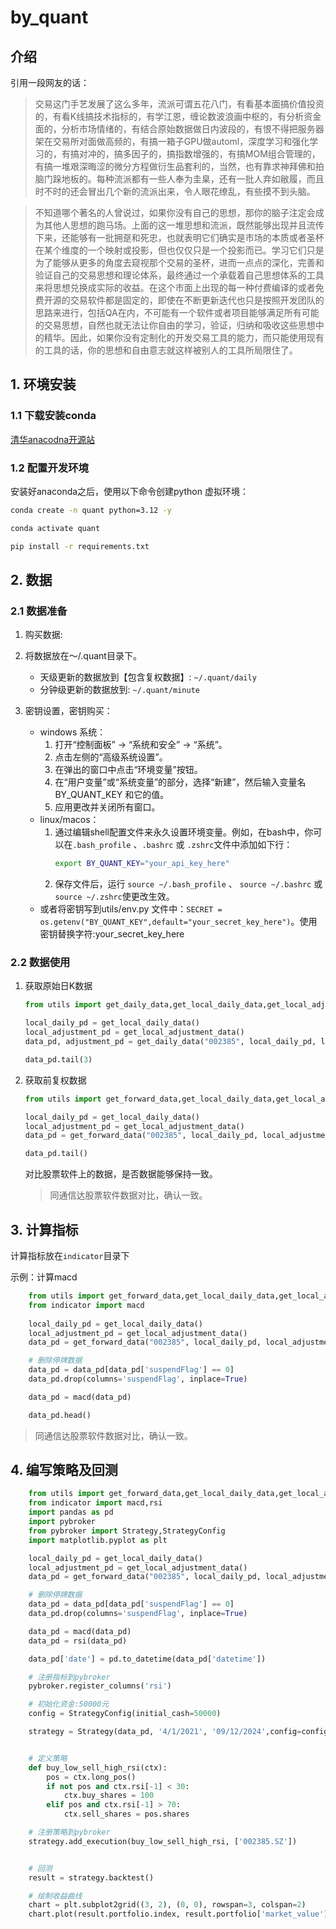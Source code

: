 # by_quant

## 介绍
引用一段网友的话：

> 交易这门手艺发展了这么多年，流派可谓五花八门，有看基本面搞价值投资的，有看K线搞技术指标的，有学江恩，缠论数波浪画中枢的，有分析资金面的，分析市场情绪的，有结合原始数据做日内波段的，有恨不得把服务器架在交易所对面做高频的，有搞一箱子GPU做automl，深度学习和强化学习的，有搞对冲的，搞多因子的，搞指数增强的，有搞MOM组合管理的，有搞一堆艰深晦涩的微分方程做衍生品套利的，当然，也有靠求神拜佛和拍脑门跺地板的。每种流派都有一些人奉为圭臬，还有一批人弃如敝履，而且时不时的还会冒出几个新的流派出来，令人眼花缭乱，有些摸不到头脑。

> 不知道哪个著名的人曾说过，如果你没有自己的思想，那你的脑子注定会成为其他人思想的跑马场。上面的这一堆思想和流派，既然能够出现并且流传下来，还能够有一批拥趸和死忠，也就表明它们确实是市场的本质或者圣杯在某个维度的一个映射或投影，但也仅仅只是一个投影而已。学习它们只是为了能够从更多的角度去窥视那个交易的圣杯，进而一点点的深化，完善和验证自己的交易思想和理论体系，最终通过一个承载着自己思想体系的工具来将思想兑换成实际的收益。在这个市面上出现的每一种付费编译的或者免费开源的交易软件都是固定的，即使在不断更新迭代也只是按照开发团队的思路来进行，包括QA在内，不可能有一个软件或者项目能够满足所有可能的交易思想，自然也就无法让你自由的学习，验证，归纳和吸收这些思想中的精华。因此，如果你没有定制化的开发交易工具的能力，而只能使用现有的工具的话，你的思想和自由意志就这样被别人的工具所局限住了。

## 1. 环境安装

### 1.1 下载安装conda
[清华anacodna开源站](https://mirror.tuna.tsinghua.edu.cn/help/anaconda/)

### 1.2 配置开发环境
安装好anaconda之后，使用以下命令创建python 虚拟环境：
```bash
conda create -n quant python=3.12 -y

conda activate quant

pip install -r requirements.txt
```


## 2. 数据

### 2.1 数据准备

1. 购买数据: 
2. 将数据放在～/.quant目录下。
    - 天级更新的数据放到【包含复权数据】: `~/.quant/daily`
    - 分钟级更新的数据放到: `~/.quant/minute`

3. 密钥设置，密钥购买：

    - windows 系统：
        1. 打开“控制面板” -> “系统和安全” -> “系统”。
        2. 点击左侧的“高级系统设置”。
        3. 在弹出的窗口中点击“环境变量”按钮。
        4. 在“用户变量”或“系统变量”的部分，选择“新建”，然后输入变量名 BY_QUANT_KEY 和它的值。
        5. 应用更改并关闭所有窗口。
    - linux/macos：
        1. 通过编辑shell配置文件来永久设置环境变量。例如，在bash中，你可以在`.bash_profile` 、`.bashrc` 或 `.zshrc`文件中添加如下行：
            ```bash
            export BY_QUANT_KEY="your_api_key_here"
            ```
        2. 保存文件后，运行 `source ~/.bash_profile` 、 `source ~/.bashrc` 或 `source ~/.zshrc`使更改生效。
    - 或者将密钥写到utils/env.py 文件中：`SECRET = os.getenv("BY_QUANT_KEY",default="your_secret_key_here")`。使用密钥替换字符:your_secret_key_here


### 2.2 数据使用

1. 获取原始日K数据
    ```python
    from utils import get_daily_data,get_local_daily_data,get_local_adjustment_data

    local_daily_pd = get_local_daily_data()
    local_adjustment_pd = get_local_adjustment_data()
    data_pd, adjustment_pd = get_daily_data("002385", local_daily_pd, local_adjustment_pd)

    data_pd.tail(3)
    ```
2. 获取前复权数据
    ```python
    from utils import get_forward_data,get_local_daily_data,get_local_adjustment_data

    local_daily_pd = get_local_daily_data()
    local_adjustment_pd = get_local_adjustment_data()
    data_pd = get_forward_data("002385", local_daily_pd, local_adjustment_pd)

    data_pd.tail()
    ```
    对比股票软件上的数据，是否数据能够保持一致。
    > 同通信达股票软件数据对比，确认一致。


## 3. 计算指标
计算指标放在`indicator`目录下

示例：计算macd
```python
    from utils import get_forward_data,get_local_daily_data,get_local_adjustment_data
    from indicator import macd
    
    local_daily_pd = get_local_daily_data()
    local_adjustment_pd = get_local_adjustment_data()
    data_pd = get_forward_data("002385", local_daily_pd, local_adjustment_pd)

    # 删除停牌数据
    data_pd = data_pd[data_pd['suspendFlag'] == 0]
    data_pd.drop(columns='suspendFlag', inplace=True)

    data_pd = macd(data_pd)

    data_pd.head()
```
 > 同通信达股票软件数据对比，确认一致。


## 4. 编写策略及回测
```python
    from utils import get_forward_data,get_local_daily_data,get_local_adjustment_data
    from indicator import macd,rsi
    import pandas as pd
    import pybroker
    from pybroker import Strategy,StrategyConfig
    import matplotlib.pyplot as plt

    local_daily_pd = get_local_daily_data()
    local_adjustment_pd = get_local_adjustment_data()
    data_pd = get_forward_data("002385", local_daily_pd, local_adjustment_pd)

    # 删除停牌数据
    data_pd = data_pd[data_pd['suspendFlag'] == 0]
    data_pd.drop(columns='suspendFlag', inplace=True)

    data_pd = macd(data_pd)
    data_pd = rsi(data_pd)

    data_pd['date'] = pd.to_datetime(data_pd['datetime'])

    # 注册指标到pybroker
    pybroker.register_columns('rsi')

    # 初始化资金:50000元
    config = StrategyConfig(initial_cash=50000)

    strategy = Strategy(data_pd, '4/1/2021', '09/12/2024',config=config)


    # 定义策略
    def buy_low_sell_high_rsi(ctx):
        pos = ctx.long_pos()
        if not pos and ctx.rsi[-1] < 30:
            ctx.buy_shares = 100
        elif pos and ctx.rsi[-1] > 70:
            ctx.sell_shares = pos.shares

    # 注册策略到pybroker
    strategy.add_execution(buy_low_sell_high_rsi, ['002385.SZ'])


    # 回测
    result = strategy.backtest()

    # 绘制收益曲线
    chart = plt.subplot2grid((3, 2), (0, 0), rowspan=3, colspan=2)
    chart.plot(result.portfolio.index, result.portfolio['market_value'])

```